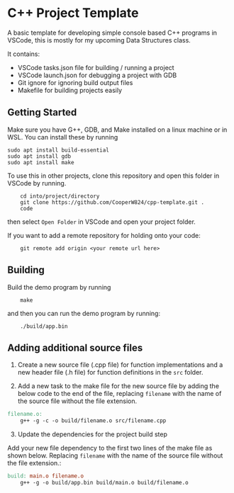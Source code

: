 # C++ Project Template

A basic template for developing simple console based C++ programs in VSCode, this is mostly for my upcoming Data Structures class.

It contains:

- VSCode tasks.json file for building / running a project
- VSCode launch.json for debugging a project with GDB
- Git ignore for ignoring build output files
- Makefile for building projects easily

## Getting Started

Make sure you have G++, GDB, and Make installed on a linux machine or in WSL. You can install these by running

    sudo apt install build-essential
    sudo apt install gdb
    sudo apt install make

To use this in other projects, clone this repository and open this folder in VSCode by running.

		cd into/project/directory
		git clone https://github.com/CooperW824/cpp-template.git .
		code 

then select `Open Folder` in VSCode and open your project folder.

If you want to add a remote repository for holding onto your code:

		git remote add origin <your remote url here>

## Building

Build the demo program by running

		make

and then you can run the demo program by running:

		./build/app.bin


## Adding additional source files

1. Create a new source file (.cpp file) for function implementations and a new header file (.h file) for function definitions in the `src` folder.

2. Add a new task to the make file for the new source file by adding the below code to the end of the file, replacing `filename` with the name of the source file without the file extension.

```makefile
filename.o: 
	g++ -g -c -o build/filename.o src/filename.cpp 
```

3. Update the dependencies for the project build step

Add your new file dependency to the first two lines of the make file as shown below. Replacing `filename` with the name of the source file without the file extension.:

```makefile
build: main.o filename.o
	g++ -g -o build/app.bin build/main.o build/filename.o
```